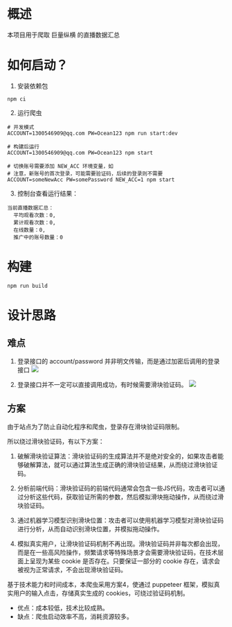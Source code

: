 
# 概述
本项目用于爬取 巨量纵横 的直播数据汇总

# 如何启动？

1. 安装依赖包
  ```
  npm ci
  ```
2. 运行爬虫
  ```
  # 开发模式
  ACCOUNT=1300546909@qq.com PW=Ocean123 npm run start:dev

  # 构建后运行
  ACCOUNT=1300546909@qq.com PW=Ocean123 npm start 

  # 切换账号需要添加 NEW_ACC 环境变量，如
  # 注意，新账号的首次登录，可能需要验证码，后续的登录则不需要
  ACCOUNT=someNewAcc PW=somePassword NEW_ACC=1 npm start 
  
  ```
3. 控制台查看运行结果：
  ```
  当前直播数据汇总：
    平均观看次数：0,
    累计观看次数：0,
    在线数量：0,
    推广中的账号数量：0
  ```
  
# 构建
```
npm run build
```




# 设计思路


## 难点
1. 登录接口的 account/password 并非明文传输，而是通过加密后调用的登录接口
![](https://user-images.githubusercontent.com/13402013/221606443-7581a950-aaca-43c3-a6fe-2aab87dcedfe.png)

2. 登录接口并不一定可以直接调用成功，有时候需要滑块验证码。
![](https://user-images.githubusercontent.com/13402013/221605749-8a94eaa2-b9f7-45c9-91aa-11b11b275402.png)


## 方案

由于站点为了防止自动化程序和爬虫，登录存在滑块验证码限制。

所以绕过滑块验证码，有以下方案：

1. 破解滑块验证算法：滑块验证码的生成算法并不是绝对安全的，如果攻击者能够破解算法，就可以通过算法生成正确的滑块验证结果，从而绕过滑块验证码。

2. 分析前端代码：滑块验证码的前端代码通常会包含一些JS代码，攻击者可以通过分析这些代码，获取验证所需的参数，然后模拟滑块拖动操作，从而绕过滑块验证码。

3. 通过机器学习模型识别滑块位置：攻击者可以使用机器学习模型对滑块验证码进行分析，从而自动识别滑块位置，并模拟拖动操作。

4. 模拟真实用户，让滑块验证码机制不再出现。滑块验证码并非每次都会出现，而是在一些高风险操作，频繁请求等特殊场景才会需要滑块验证码，在技术层面上呈现为某些 cookie 是否存在。只要保证一部分的 cookie 存在，请求会被视为正常请求，不会出现滑块验证码。



基于技术能力和时间成本，本爬虫采用方案4，使通过 puppeteer 框架，模拟真实用户的输入点击，存储真实生成的 cookies，可绕过验证码机制。
- 优点：成本较低，技术比较成熟。
- 缺点：爬虫启动效率不高，消耗资源较多。








